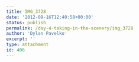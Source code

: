 ```yaml
---
title: IMG_3728
date: '2012-09-16T12:40:58+00:00'
status: publish
permalink: /day-4-taking-in-the-scenery/img_3728
author: 'Dylan Pavelko'
excerpt: ''
type: attachment
id: 406
---
```

<!DOCTYPE html PUBLIC "-//W3C//DTD HTML 4.0 Transitional//EN" "http://www.w3.org/TR/REC-html40/loose.dtd">
<?xml encoding="UTF-8">
